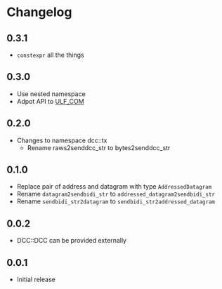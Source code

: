 # Changelog

## 0.3.1
- `constexpr` all the things

## 0.3.0
- Use nested namespace
- Adpot API to [ULF_COM](https://github.com/ZIMO-Elektronik/ULF_COM)

## 0.2.0
- Changes to namespace dcc::tx 
  - Rename raws2senddcc_str to bytes2senddcc_str

## 0.1.0
- Replace pair of address and datagram with type `AddressedDatagram`
- Rename `datagram2sendbidi_str` to `addressed_datagram2sendbidi_str`
- Rename `sendbidi_str2datagram` to `sendbidi_str2addressed_datagram`

## 0.0.2
- DCC::DCC can be provided externally

## 0.0.1
- Initial release